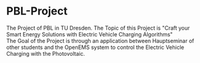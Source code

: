 # PBL-Project
The Project of PBL in TU Dresden. The Topic of this Project is "Craft your Smart Energy Solutions with Electric Vehicle Charging Algorithms"  
The Goal of the Project is through an application between Hauptseminar of other students and the OpenEMS system to control the Electric Vehicle Charging with the Photovoltaic.
